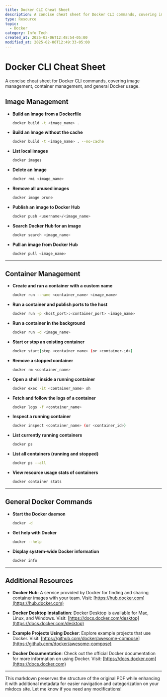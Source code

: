 ```yaml
---
title: Docker CLI Cheat Sheet
description: A concise cheat sheet for Docker CLI commands, covering image management, container management, and general Docker usage.
type: Resource
topic:
  - Docker
category: Info Tech
created_at: 2025-02-06T12:48:54-05:00
modified_at: 2025-02-06T12:49:33-05:00
---
```

# Docker CLI Cheat Sheet
A concise cheat sheet for Docker CLI commands, covering image management, container management, and general Docker usage.

## Image Management

- **Build an Image from a Dockerfile**
  ```bash
  docker build -t <image_name> .
  ```

- **Build an Image without the cache**
  ```bash
  docker build -t <image_name> . --no-cache
  ```

- **List local images**
  ```bash
  docker images
  ```

- **Delete an Image**
  ```bash
  docker rmi <image_name>
  ```

- **Remove all unused images**
  ```bash
  docker image prune
  ```

- **Publish an image to Docker Hub**
  ```bash
  docker push <username>/<image_name>
  ```

- **Search Docker Hub for an image**
  ```bash
  docker search <image_name>
  ```

- **Pull an image from Docker Hub**
  ```bash
  docker pull <image_name>
  ```

---

## Container Management

- **Create and run a container with a custom name**
  ```bash
  docker run --name <container_name> <image_name>
  ```

- **Run a container and publish ports to the host**
  ```bash
  docker run -p <host_port>:<container_port> <image_name>
  ```

- **Run a container in the background**
  ```bash
  docker run -d <image_name>
  ```

- **Start or stop an existing container**
  ```bash
  docker start|stop <container_name> (or <container-id>)
  ```

- **Remove a stopped container**
  ```bash
  docker rm <container_name>
  ```

- **Open a shell inside a running container**
  ```bash
  docker exec -it <container_name> sh
  ```

- **Fetch and follow the logs of a container**
  ```bash
  docker logs -f <container_name>
  ```

- **Inspect a running container**
  ```bash
  docker inspect <container_name> (or <container_id>)
  ```

- **List currently running containers**
  ```bash
  docker ps
  ```

- **List all containers (running and stopped)**
  ```bash
  docker ps --all
  ```

- **View resource usage stats of containers**
  ```bash
  docker container stats
  ```

---

## General Docker Commands

- **Start the Docker daemon**
  ```bash
  docker -d
  ```

- **Get help with Docker**
  ```bash
  docker --help
  ```

- **Display system-wide Docker information**
  ```bash
  docker info
  ```

---

## Additional Resources

- **Docker Hub**: A service provided by Docker for finding and sharing container images with your team. Visit: [https://hub.docker.com](https://hub.docker.com)
  
- **Docker Desktop Installation**: Docker Desktop is available for Mac, Linux, and Windows. Visit: [https://docs.docker.com/desktop](https://docs.docker.com/desktop)
  
- **Example Projects Using Docker**: Explore example projects that use Docker. Visit: [https://github.com/docker/awesome-compose](https://github.com/docker/awesome-compose)
  
- **Docker Documentation**: Check out the official Docker documentation for more information on using Docker. Visit: [https://docs.docker.com](https://docs.docker.com)

---

This markdown preserves the structure of the original PDF while enhancing it with additional metadata for easier navigation and categorization on your mkdocs site. Let me know if you need any modifications!